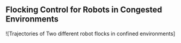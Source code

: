 ## Flocking  Control for Robots in Congested Environments
![Trajectories of Two different robot flocks in confined environments]

